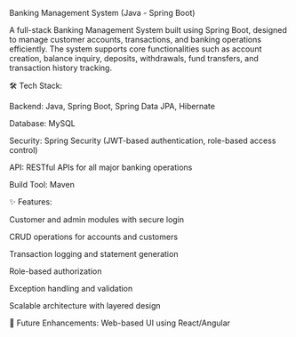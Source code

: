 Banking Management System (Java - Spring Boot)

A full-stack Banking Management System built using Spring Boot, designed to manage customer accounts, transactions, and banking operations efficiently. The system supports core functionalities such as account creation, balance inquiry, deposits, withdrawals, fund transfers, and transaction history tracking.


🛠️ Tech Stack:

Backend: Java, Spring Boot, Spring Data JPA, Hibernate

Database: MySQL

Security: Spring Security (JWT-based authentication, role-based access control)

API: RESTful APIs for all major banking operations

Build Tool: Maven



✨ Features:

Customer and admin modules with secure login

CRUD operations for accounts and customers

Transaction logging and statement generation

Role-based authorization

Exception handling and validation

Scalable architecture with layered design


🚀 Future Enhancements:
Web-based UI using React/Angular

